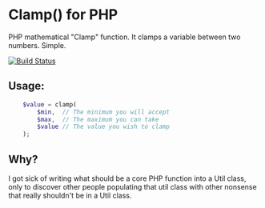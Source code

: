 # Clamp() for PHP
PHP mathematical "Clamp" function. It clamps a variable between two numbers. Simple.

[![Build Status](https://travis-ci.org/matthewbaggett/php-clamp.svg?branch=master)](https://travis-ci.org/matthewbaggett/php-clamp)

## Usage:
```php
    $value = clamp(
        $min,  // The minimum you will accept
        $max,  // The maximum you can take
        $value // The value you wish to clamp
    );
```

## Why?
I got sick of writing what should be a core PHP function into a Util class, only to 
discover other people populating that util class with other nonsense that really 
shouldn't be in a Util class.